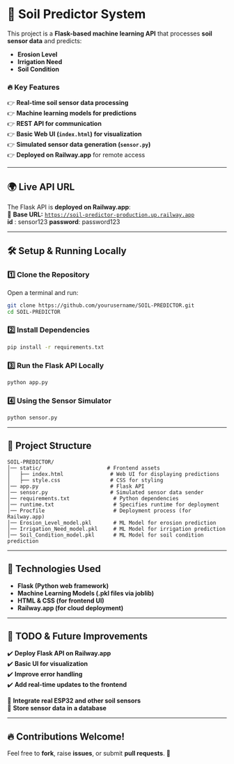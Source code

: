 # 🌱 Soil Predictor System  

This project is a **Flask-based machine learning API** that processes **soil sensor data** and predicts:  
- **Erosion Level**  
- **Irrigation Need**  
- **Soil Condition**  

### 🔥 **Key Features**  
👉 **Real-time soil sensor data processing**  
👉 **Machine learning models for predictions**  
👉 **REST API for communication**  
👉 **Basic Web UI (`index.html`) for visualization**  
👉 **Simulated sensor data generation (`sensor.py`)**  
👉 **Deployed on Railway.app** for remote access  

---

## 🌍 **Live API URL**  
The Flask API is **deployed on Railway.app**:  
🔗 **Base URL:** [`https://soil-predictor-production.up.railway.app`](https://soil-predictor-production.up.railway.app)  
**id** : sensor123
**password**: password123

---

## 🛠️ **Setup & Running Locally**  

### **1️⃣ Clone the Repository**  
Open a terminal and run:  
```sh
git clone https://github.com/yourusername/SOIL-PREDICTOR.git
cd SOIL-PREDICTOR
```

### **2️⃣ Install Dependencies**  
```sh
pip install -r requirements.txt
```

### **3️⃣ Run the Flask API Locally**  
```sh
python app.py
```

### **4️⃣ Using the Sensor Simulator**  
```sh
python sensor.py
```

---

## 📁 **Project Structure**
```
SOIL-PREDICTOR/
│── static/                     # Frontend assets
│   ├── index.html               # Web UI for displaying predictions
│   ├── style.css                # CSS for styling
│── app.py                       # Flask API
│── sensor.py                    # Simulated sensor data sender
│── requirements.txt              # Python dependencies
│── runtime.txt                   # Specifies runtime for deployment
│── Procfile                      # Deployment process (for Railway.app)
│── Erosion_Level_model.pkl       # ML Model for erosion prediction
│── Irrigation_Need_model.pkl     # ML Model for irrigation prediction
│── Soil_Condition_model.pkl      # ML Model for soil condition prediction
```

---

## 🤖 **Technologies Used**
- **Flask (Python web framework)**
- **Machine Learning Models (.pkl files via joblib)**
- **HTML & CSS (for frontend UI)**
- **Railway.app (for cloud deployment)**

---

## 🚀 **TODO & Future Improvements**
✔️ **Deploy Flask API on Railway.app**  
✔️ **Basic UI for visualization**  
✔️ **Improve error handling**  
✔️ **Add real-time updates to the frontend**  

🔄 **Integrate real ESP32 and other soil sensors**  
🔄 **Store sensor data in a database**  

---

## 🔥 **Contributions Welcome!**  
Feel free to **fork**, raise **issues**, or submit **pull requests**. 🚀  


